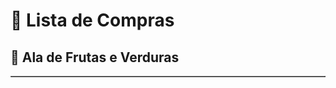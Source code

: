 <!DOCTYPE html>
<html lang="pt-br">
<head>
  <meta charset="UTF-8">
  <title>Lista de Compras</title>
</head>
<body>
  <h1> 🛒 Lista de Compras </h1>

  <h2>🍎 Ala de Frutas e Verduras</h2>
  <table border="1" cellpadding="10">



